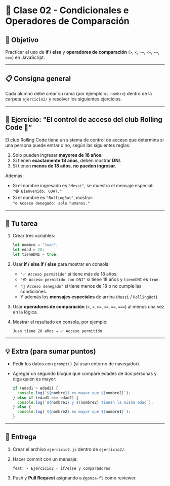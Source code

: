 # 🧠 Clase 02 - Condicionales e Operadores de Comparación

## 🎯 Objetivo
Practicar el uso de **if / else** y **operadores de comparación** (`>`, `<`, `>=`, `<=`, `==`, `===`) en JavaScript.

---

## 📋 Consigna general
Cada alumno debe crear su rama (por ejemplo `mi-nombre`) dentro de la carpeta `ejercicio2/` y resolver los siguientes ejercicios.

---

## 🧩 Ejercicio: “El control de acceso del club Rolling Code 🕺”

El club Rolling Code tiene un sistema de control de acceso que determina si una persona puede entrar o no, según las siguientes reglas:

1. Solo pueden ingresar **mayores de 18 años**.  
2. Si tienen **exactamente 18 años**, deben mostrar **DNI**.  
3. Si tienen **menos de 18 años**, **no pueden ingresar**.

Además:
- Si el nombre ingresado es `"Messi"`, se muestra el mensaje especial:  
  `"🟢 Bienvenido, GOAT."`
- Si el nombre es `"RollingBot"`, mostrar:  
  `"⚙️ Acceso denegado: solo humanos."`

---

## 🧮 Tu tarea

1. Crear tres variables:

   ```js
   let nombre = "Juan";
   let edad = 20;
   let tieneDNI = true;


2. Usar **if / else if / else** para mostrar en consola:

   * `"✅ Acceso permitido"` si tiene más de 18 años.
   * `"💳 Acceso permitido con DNI"` si tiene 18 años y `tieneDNI` es `true`.
   * `"🚫 Acceso denegado"` si tiene menos de 18 o no cumple las condiciones.
   * Y además los **mensajes especiales** de arriba (`Messi` / `RollingBot`).

3. Usar **operadores de comparación** (`>`, `<`, `>=`, `<=`, `==`, `===`) al menos una vez en la lógica.

4. Mostrar el resultado en consola, por ejemplo:

   ```
   Juan tiene 20 años → ✅ Acceso permitido
   ```

---

## 💡 Extra (para sumar puntos)

* Pedir los datos con `prompt()` (si usan entorno de navegador).
* Agregar un segundo bloque que compare edades de dos personas y diga quién es mayor:

  ```js
  if (edad1 > edad2) {
    console.log(`${nombre1} es mayor que ${nombre2}`);
  } else if (edad1 === edad2) {
    console.log(`${nombre1} y ${nombre2} tienen la misma edad`);
  } else {
    console.log(`${nombre2} es mayor que ${nombre1}`);
  }
  ```

---

## 🧱 Entrega

1. Crear el archivo `ejercicio2.js` dentro de `ejercicio2/`.

2. Hacer commit con un mensaje:

   ```
   feat: - Ejercicio2 - if/else y comparadores
   ```

3. Push y **Pull Request** asignando a `@gonza-fl` como reviewer.
